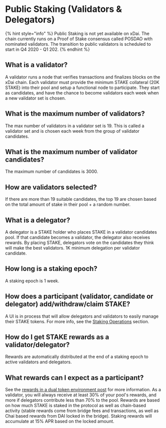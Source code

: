 # Public Staking \(Validators & Delegators\)

{% hint style="info" %}
Public Staking is not yet available on xDai. The chain currently runs on a Proof of Stake consensus called POSDAO with nominated validators. The transition to public validators is scheduled to start in Q4 2020 - Q1 202.
{% endhint %}

## What is a validator?

A validator runs a node that verifies transactions and finalizes blocks on the xDai chain. Each validator must provide the minimum STAKE collateral \(20K STAKE\) into their pool and setup a functional node to participate. They start as candidates, and have the chance to become validators each week when a new validator set is chosen.

## What is the maximum number of validators?

The max number of validators in a validator set is 19. This is called a validator set and is chosen each week from the group of validator candidates. 

## What is the maximum number of validator candidates?

The maximum number of candidates is 3000.

## How are validators selected?

If there are more than 19 suitable candidates, the top 19 are chosen based on the total amount of stake in their pool + a random number.

## What is a delegator?

A delegator is a STAKE holder who places STAKE in a validator candidates pool. If that candidate becomes a validator, the delegator also receives rewards. By placing STAKE, delegators vote on the candidates they think will make the best validators. 1K minimum delegation per validator candidate.

## How long is a staking epoch?

A staking epoch is 1 week. 

## How does a participant \(validator, candidate or delegator\) add/withdraw/claim STAKE?

A UI is in process that will allow delegators and validators to easily manage their STAKE tokens. For more info, see the [Staking Operations](../../for-stakers/staking-protocol/staking-operations/) section.

## How do I get STAKE rewards as a validator/delegator?

Rewards are automatically distributed at the end of a staking epoch to active validators and delegators.

## What rewards can I expect as a participant?

See the [rewards in a dual token environment post](../../for-stakers/stake-reward-mechanics/rewards-in-a-dual-token-environment.md) for more information. As a validator, you will always receive at least 30% of your pool's rewards, and more if delegators contribute less than 70% to the pool. Rewards are based on how much STAKE is staked in the protocol as well as chain-based activity \(stable rewards come from bridge fees and transactions, as well as Chai based rewards from DAI locked in the bridge\). Staking rewards will accumulate at 15% APR based on the locked amount.

## 

